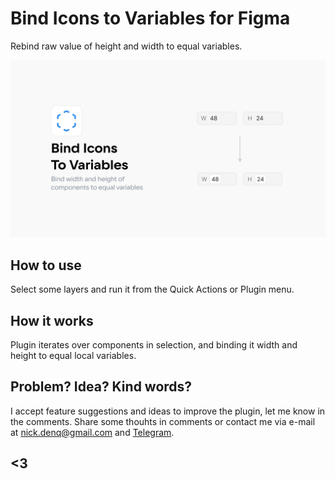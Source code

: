 # Bind Icons to Variables for Figma
Rebind raw value of height and width to equal variables.

![Cover for plugin](https://github.com/qurle/bind-to-variables/blob/main/assets/cover.png?raw=true)

## **How to use**

Select some layers and run it from the Quick Actions or Plugin menu. 

## **How it works**

Plugin iterates over components in selection, and binding it width and height to equal local variables.

## **Problem? Idea? Kind words?**

I accept feature suggestions and ideas to improve the plugin, let me know in the comments.
Share some thouhts in comments or contact me via e-mail at [nick.denq@gmail.com](mailto:nick.denq@gmail.com?subject=<Bind%20Icons%20for%20Figma>) and [Telegram](http://t.me/qurle).

## <3